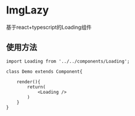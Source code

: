 # ImgLazy
基于react+typescript的Loading组件

## 使用方法
```
import Loading from '../../components/Loading';

class Demo extends Component{

	render(){
		return(
			<Loading />
		)
	}
}
```
